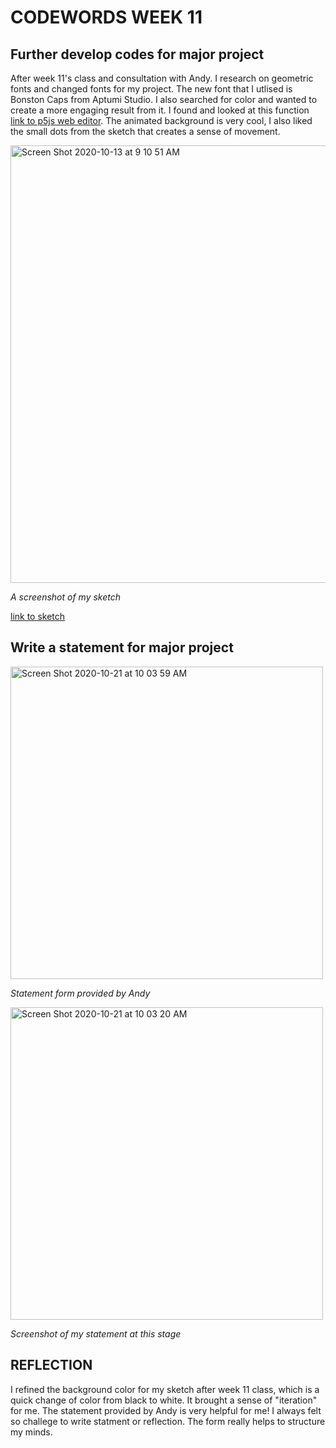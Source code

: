 # CODEWORDS WEEK 11

## Further develop codes for major project

After week 11's class and consultation with Andy. I research on geometric fonts and changed fonts for my project. The new font that I utlised is Bonston Caps from Aptumi Studio. I also searched for color and wanted to create a more engaging result from it. I found and looked at this function [link to p5js web editor](https://editor.p5js.org/amena91/sketches/B1JuX5rjb). The animated background is very cool, I also liked the small dots from the sketch that creates a sense of movement.

<img width="700" alt="Screen Shot 2020-10-13 at 9 10 51 AM" src="https://user-images.githubusercontent.com/68975607/95804048-3f83e100-0d34-11eb-869a-8d23de4b1663.png">

*A screenshot of my sketch*

[link to sketch](https://cielziyun.github.io/sketch_201013a/)

## Write a statement for major project

<img width="500" alt="Screen Shot 2020-10-21 at 10 03 59 AM" src="https://user-images.githubusercontent.com/68975607/96664275-fd3a4f80-1384-11eb-8611-24c63bc90bc8.png">

*Statement form provided by Andy*

<img width="500" alt="Screen Shot 2020-10-21 at 10 03 20 AM" src="https://user-images.githubusercontent.com/68975607/96664251-f01d6080-1384-11eb-88c1-08b4fd6604c0.png">

*Screenshot of my statement at this stage*

## REFLECTION
I refined the background color for my sketch after week 11 class, which is a quick change of color from black to white. It brought a sense of "iteration" for me.
The statement provided by Andy is very helpful for me! I always felt so challege to write statment or reflection. The form really helps to structure my minds.



